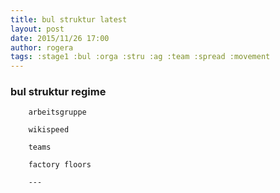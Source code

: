 ```yaml
---
title: bul struktur latest
layout: post
date: 2015/11/26 17:00
author: rogera
tags: :stage1 :bul :orga :stru :ag :team :spread :movement
---
```


### bul struktur regime

```
	arbeitsgruppe

	wikispeed

	teams

	factory floors

	---
```
